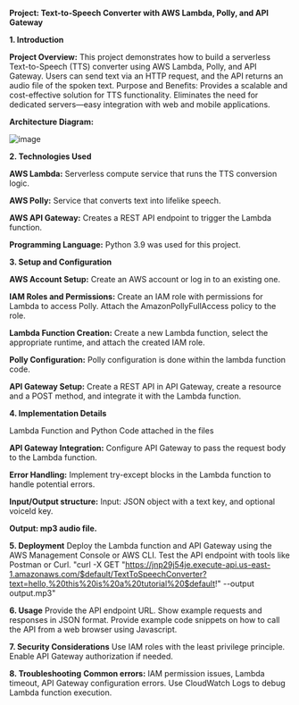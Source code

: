**Project: Text-to-Speech Converter with AWS Lambda, Polly, and API Gateway**


**1. Introduction**

**Project Overview:**
This project demonstrates how to build a serverless Text-to-Speech (TTS) converter using AWS Lambda, Polly, and API Gateway. Users can send text via an HTTP request, and the API returns an audio file of the spoken text.
Purpose and Benefits:
Provides a scalable and cost-effective solution for TTS functionality. Eliminates the need for dedicated servers—easy integration with web and mobile applications.



**Architecture Diagram:**


![image](https://github.com/user-attachments/assets/e7d5bccd-4fd7-4fe9-9c2c-5d47d92cfeb6)





**2. Technologies Used**

**AWS Lambda:**
Serverless compute service that runs the TTS conversion logic.

**AWS Polly:**
Service that converts text into lifelike speech.

**AWS API Gateway:**
Creates a REST API endpoint to trigger the Lambda function.

**Programming Language:**
Python 3.9 was used for this project.




**3. Setup and Configuration**

**AWS Account Setup:**
Create an AWS account or log in to an existing one.

**IAM Roles and Permissions:**
Create an IAM role with permissions for Lambda to access Polly. Attach the AmazonPollyFullAccess policy to the role.

**Lambda Function Creation:**
Create a new Lambda function, select the appropriate runtime, and attach the created IAM role.

**Polly Configuration:**
Polly configuration is done within the lambda function code.

**API Gateway Setup:**
Create a REST API in API Gateway, create a resource and a POST method, and integrate it with the Lambda function.




**4. Implementation Details**

Lambda Function and Python Code attached in the files


**API Gateway Integration:**
Configure API Gateway to pass the request body to the Lambda function.


**Error Handling:**
Implement try-except blocks in the Lambda function to handle potential errors.

**Input/Output structure:**
Input: JSON object with a text key, and optional voiceId key.

**Output: mp3 audio file.**




**5. Deployment**
Deploy the Lambda function and API Gateway using the AWS Management Console or AWS CLI.
Test the API endpoint with tools like Postman or Curl.
"curl -X GET "https://jnp29j54je.execute-api.us-east-1.amazonaws.com/$default/TextToSpeechConverter?text=hello,%20this%20is%20a%20tutorial%20$default!" --output output.mp3"




**6. Usage**
Provide the API endpoint URL.
Show example requests and responses in JSON format.
Provide example code snippets on how to call the API from a web browser using Javascript.




**7. Security Considerations**
Use IAM roles with the least privilege principle.
Enable API Gateway authorization if needed.




**8. Troubleshooting**
**Common errors:** IAM permission issues, Lambda timeout, API Gateway configuration errors.
Use CloudWatch Logs to debug Lambda function execution.



